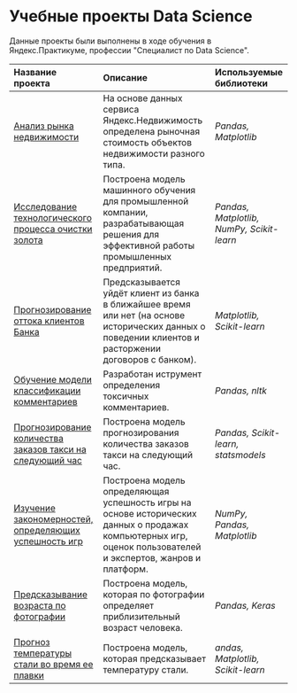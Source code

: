 # Учебные проекты Data Science

Данные проекты были выполнены в ходе обучения в Яндекс.Практикуме, профессии "Специалист по Data Science".

| Название проекта | Описание | Используемые библиотеки | 
| :---------------------- | :---------------------- | :---------------------- |
| [Анализ рынка недвижимости](real_estate_market_analysis) | На основе данных сервиса Яндекс.Недвижимость определена рыночная стоимость объектов недвижимости разного типа.| *Pandas, Matplotlib* |
| [Исследование технологического процесса очистки золота](gold_recovery) | Построена модель машинного обучения для промышленной компании, разрабатывающая решения для эффективной работы промышленных предприятий.| *Pandas, Matplotlib, NumPy, Scikit-learn* |
| [Прогнозирование оттока клиентов Банка](bank_customer_outflow) | Предсказывается уйдёт клиент из банка в ближайшее время или нет (на основе исторических данных о поведении клиентов и расторжении договоров с банком). | *Matplotlib, Scikit-learn* |
| [Обучение модели классификации комментариев](text_analysis) | Разработан иструмент определения токсичных комментариев. | *Pandas, nltk* |
| [Прогнозирование количества заказов такси на следующий час](taxi_orders) | Построена модель прогнозирования количества заказов такси на следующий час. | *Pandas, Scikit-learn, statsmodels* |
| [Изучение закономерностей, определяющих успешность игр](computer_games) | Построена модель определяющая успешность игры на основе исторических данных о продажах компьютерных игр, оценок пользователей и экспертов, жанров и платформ. | *NumPy, Pandas, Matplotlib* |
| [Предсказывание возраста по фотографии](computer_vision) | Построена модель, которая по фотографии определяет приблизительный возраст человека. | *Pandas, Keras* |
| [Прогноз температуры стали во время ее плавки](steel_temperature) | Построена модель, которая предсказывает температуру стали. | *andas, Matplotlib, Scikit-learn* |
